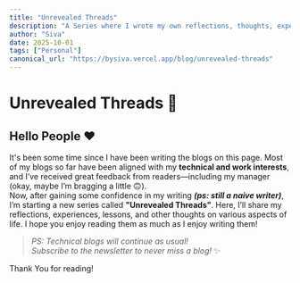 ```yaml
---
title: "Unrevealed Threads"
description: "A Series where I wrote my own reflections, thoughts, experience and many more.."
author: "Siva"
date: 2025-10-01
tags: ["Personal"]
canonical_url: "https://bysiva.vercel.app/blog/unrevealed-threads"
---
```


# Unrevealed Threads 📝
Hello People ❤️  
----
It's been some time since I have been writing the blogs on this page. Most of my blogs so far have been aligned with my **technical and work interests**, and I’ve received great feedback from readers—including my manager (okay, maybe I’m bragging a little 🙃).    
Now, after gaining some confidence in my writing **_(ps: still a naive writer)_**, I’m starting a new series called **"Unrevealed Threads"**. Here, I’ll share my reflections, experiences, lessons, and other thoughts on various aspects of life. I hope you enjoy reading them as much as I enjoy writing them! 
> *PS: Technical blogs will continue as usual!*   
> *Subscribe to the newsletter to never miss a blog!* ✨  

Thank You for reading!
